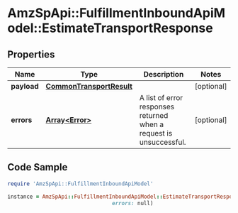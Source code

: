 # AmzSpApi::FulfillmentInboundApiModel::EstimateTransportResponse

## Properties

Name | Type | Description | Notes
------------ | ------------- | ------------- | -------------
**payload** | [**CommonTransportResult**](CommonTransportResult.md) |  | [optional] 
**errors** | [**Array&lt;Error&gt;**](Error.md) | A list of error responses returned when a request is unsuccessful. | [optional] 

## Code Sample

```ruby
require 'AmzSpApi::FulfillmentInboundApiModel'

instance = AmzSpApi::FulfillmentInboundApiModel::EstimateTransportResponse.new(payload: null,
                                 errors: null)
```


